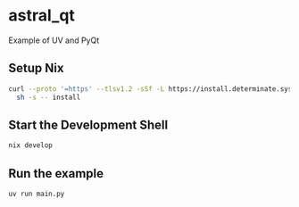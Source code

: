 # astral_qt
Example of UV and PyQt

## Setup Nix

```bash
curl --proto '=https' --tlsv1.2 -sSf -L https://install.determinate.systems/nix | \
  sh -s -- install
```

## Start the Development Shell

```bash
nix develop
```

## Run the example

```bash
uv run main.py
```
